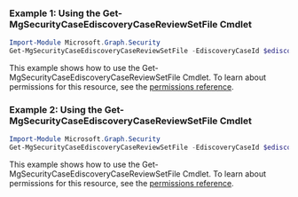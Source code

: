 ### Example 1: Using the Get-MgSecurityCaseEdiscoveryCaseReviewSetFile Cmdlet
```powershell
Import-Module Microsoft.Graph.Security
Get-MgSecurityCaseEdiscoveryCaseReviewSetFile -EdiscoveryCaseId $ediscoveryCaseId -EdiscoveryReviewSetId $ediscoveryReviewSetId -EdiscoveryFileId $ediscoveryFileId
```
This example shows how to use the Get-MgSecurityCaseEdiscoveryCaseReviewSetFile Cmdlet.
To learn about permissions for this resource, see the [permissions reference](/graph/permissions-reference).
### Example 2: Using the Get-MgSecurityCaseEdiscoveryCaseReviewSetFile Cmdlet
```powershell
Import-Module Microsoft.Graph.Security
Get-MgSecurityCaseEdiscoveryCaseReviewSetFile -EdiscoveryCaseId $ediscoveryCaseId -EdiscoveryReviewSetId $ediscoveryReviewSetId -Top 5 
```
This example shows how to use the Get-MgSecurityCaseEdiscoveryCaseReviewSetFile Cmdlet.
To learn about permissions for this resource, see the [permissions reference](/graph/permissions-reference).
